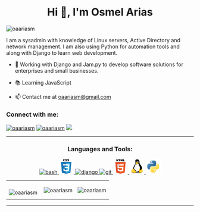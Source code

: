 <h1 align="center">Hi 👋, I'm Osmel Arias</h1>



<p align="left"> <img src="https://komarev.com/ghpvc/?username=oaariasm&label=Profile%20views&color=0e75b6&style=flat" alt="oaariasm" /> </p>

I am a sysadmin with knowledge of Linux servers, Active Directory and network management. I am also using Python for automation tools and along with Django to learn web development.

- 🌱 Working with Django and Jam.py to develop software solutions for enterprises and small businesses.

- 📚 Learning JavaScript

- 📫 Contact me at oaariasm@gmail.com

<h3 align="left">Connect with me:</h3>

<p align="left">

<a href="https://twitter.com/oaariasm" target="blank"><img src="https://img.shields.io/badge/Twitter-%231DA1F2.svg?style=for-the-badge&logo=Twitter&logoColor=white" alt="oaariasm"/></a>
<a href="https://linkedin.com/in/oaariasm" target="blank"><img src="https://img.shields.io/badge/linkedin-%230077B5.svg?style=for-the-badge&logo=linkedin&logoColor=white" alt="oaariasm"/></a>
<a href="https://t.me/oaariasm" target="blank"><img src="https://img.shields.io/badge/Telegram-2CA5E0?style=for-the-badge&logo=telegram&logoColor=white" /></a>

</p>

---

<h3 align="center"><b>Languages and Tools:</b></h3>
<p align="center"> <a href="https://www.gnu.org/software/bash/" target="_blank" rel="noreferrer"> <img src="https://www.vectorlogo.zone/logos/gnu_bash/gnu_bash-icon.svg" alt="bash" width="40" height="40"/> </a> <a href="https://www.w3schools.com/css/" target="_blank" rel="noreferrer"> <img src="https://raw.githubusercontent.com/devicons/devicon/master/icons/css3/css3-original-wordmark.svg" alt="css3" width="40" height="40"/> </a> <a href="https://www.djangoproject.com/" target="_blank" rel="noreferrer"> <img src="https://cdn.worldvectorlogo.com/logos/django.svg" alt="django" width="40" height="40"/> </a> <a href="https://git-scm.com/" target="_blank" rel="noreferrer"> <img src="https://www.vectorlogo.zone/logos/git-scm/git-scm-icon.svg" alt="git" width="40" height="40"/> </a> <a href="https://www.w3.org/html/" target="_blank" rel="noreferrer"> <img src="https://raw.githubusercontent.com/devicons/devicon/master/icons/html5/html5-original-wordmark.svg" alt="html5" width="40" height="40"/> </a> <a href="https://www.linux.org/" target="_blank" rel="noreferrer"> <img src="https://raw.githubusercontent.com/devicons/devicon/master/icons/linux/linux-original.svg" alt="linux" width="40" height="40"/> </a> <a href="https://www.python.org" target="_blank" rel="noreferrer"> <img src="https://raw.githubusercontent.com/devicons/devicon/master/icons/python/python-original.svg" alt="python" width="40" height="40"/> </a> </p>

<table>
<td>
<p><img align="left" src="https://github-readme-stats.vercel.app/api/top-langs?username=oaariasm&show_icons=true&locale=en&layout=compact" alt="oaariasm" /></p>
</td>
<td>
<p>&nbsp;<img align="center" src="https://github-readme-stats.vercel.app/api?username=oaariasm&show_icons=true&locale=es" alt="oaariasm" /></p>
</td>
<td>
<p><img align="center" src="https://github-readme-streak-stats.herokuapp.com/?user=oaariasm&" alt="oaariasm" /></p>
</td>
</table>

---
